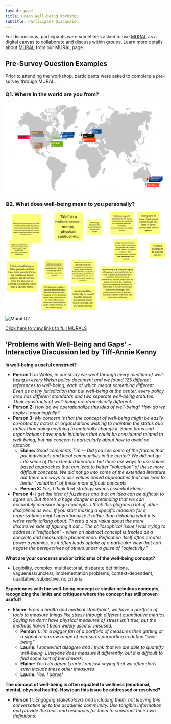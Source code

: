 ```yaml
---
layout: page
title: Ocean Well-being Workshop
subtitle: Participant Discussion
---
```


For discussions, participants were sometimes asked to use [MURAL](https://ever-rasy.github.io/oceanwellbeingworkshop.github.io/mural/) as a digital canvas to collaborate and discuss within groups. Learn more details about [MURAL](https://everrasy.github.io/oceanwellbeingworkshop.github.io/mural/) from our MURAL page.



## Pre-Survey Question Examples

Prior to attending the workshop, participants were asked to complete a pre-survey through MURAL.

### Q1. Where in the world are you from?
![Mural Map](/assets/img/mural23_q1.png)

### Q2. What does well-being mean to you personally?
![Mural Q2](/assets/img/mural23_q2.png)

![Mural Q2](/assets/img/muralq2.gif)

[Click here to view links to full MURALS](https://ever-rasy.github.io/oceanwellbeingworkshop.github.io/mural/)

## 'Problems with Well-Being and Gaps' - Interactive Discussion led by Tiff-Annie Kenny

**Is well-being a useful construct?**

- **Person 1:** *In Wales, in our study we went through every mention of well-being in every Welsh policy document and we found 125 different references to well-being, each of which meant something different. Even as a tiny jurisdiction that put well-being at the center, every policy area has different standards and two seperate well-being statutes. Their constructs of well-being are dramatically different.*
- **Person 2:** *How do we operationalize this idea of well-being? How do we apply it meaningfully?*
- **Person 3:** *My concern is that the concept of well-being might be easily co-opted by actors or organizations wishing to maintain the status quo rather than doing anything to materially change it. Some firms and organizations have made initiatives that could be considered related to well-being, but my concern is particularly about how to avoid co-optation.*
  - **Elaine:** *Good comments Tim -- Did you see some of the frames that put individuals and local communities in the center? We did not go into some of the extended literature but there are ways to use values based approaches that can lead to better "valuation" of these more difficult concepts. We did not go into some of the extended literature but there are ways to use values based approaches that can lead to better "valuation" of these more difficult concepts*
  - **Person 3:** *Yes, I think that strategy seems essential Elaine*
- **Person 4:** *I get the idea of fuzziness and that an idea can be difficult to agree on. But there’s a huge danger in pretending that we can accurately measure huge concepts. I think this plagues a lot of other disciplines as  well. If you start making a specific measure for it, organizations might operationalize it rather than debating what it is we’re really talking about. There’s a real value about the more discursive side of figuring it out... The philosophical issue I was trying to address is "reification" - when an abstract concept is treated as a concrete and measurable phenomenon. Reification itself often creates power dynamics, as it often leads uptake of a particular view that can negate the perspectives of others under a guise of "objectivity."*

**What are your concerns and/or criticisms of the well-being concept?**
- Legibility, complex, multifactorial, disparate definitions, vagueness/unclear, implementation problems, context-dependent, qualitative, subjective, no criteria

**Experiences with the well-being concept or similar nebulous concepts, recognizing the limits and critiques where the concept has still proven useful?**
- **Elaine**: *From a health and medical standpoint, we have a portfolio of tools to measure things like stress through different quantitative metrics. Saying we don’t have physical measures of stress isn’t true, but the methods haven’t been widely used or misused.*
  - **Person 1**: *I’m a bigger fan of a portfolio of measures then getting at a signal ro narrow range of measures purporting to define “well-being”*
  - **Laurie**: *I somewhat disagree and I think that we are able to quantify well-being. Everyone does measure it differently, but it is difficult to find some sort of benchmark.*
  - **Elaine**: *Yes I do agree Laurie I am just saying that we often don't even include these other measures*
  - **Laurie**: *Yes. I agree!*

**The concept of well-being is often equated to wellness (emotional, mental, physical health). How/can this issue be addressed or resolved?**
- **Person 1:**: *Engaging stakeholders and including them, not leaving this conversation up to the academic community. Use tangible information and provide the tools and resources for them to construct their own definitions.*
